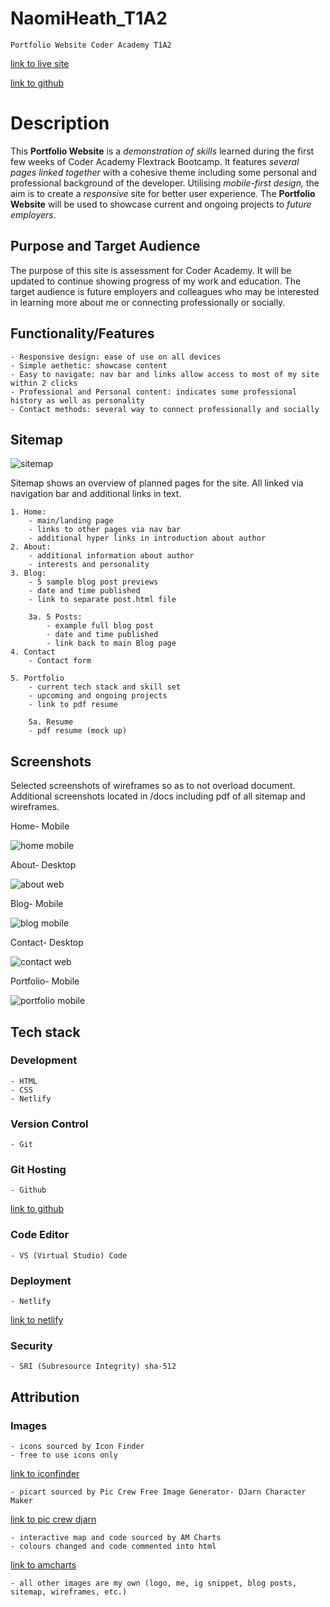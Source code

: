 # **NaomiHeath_T1A2**
    Portfolio Website Coder Academy T1A2

[link to live site](https://www.naomigrh.com)

[link to github](https://github.com/naomigrh/NaomiHeath_T1A2/)

# **Description**
This **Portfolio Website** is a *demonstration of skills* learned during the first few weeks of Coder Academy Flextrack Bootcamp. It features *several pages linked together* with a cohesive theme including some personal and professional background of the developer. Utilising *mobile-first design,* the aim is to create a *responsive* site for better user experience. The **Portfolio Website** will be used to showcase current and ongoing projects to *future employers*.

## **Purpose and Target Audience**
The purpose of this site is assessment for Coder Academy. It will be updated to continue showing progress of my work and education. The target audience is future employers and colleagues who may be interested in learning more about me or connecting professionally or socially. 

## **Functionality/Features**
    - Responsive design: ease of use on all devices
    - Simple aethetic: showcase content
    - Easy to navigate: nav bar and links allow access to most of my site within 2 clicks
    - Professional and Personal content: indicates some professional history as well as personality
    - Contact methods: several way to connect professionally and socially

## **Sitemap**
![sitemap](./docs/sitemap.png)

Sitemap shows an overview of planned pages for the site. All linked via navigation bar and additional links in text.

    1. Home:
        - main/landing page 
        - links to other pages via nav bar
        - additional hyper links in introduction about author
    2. About:
        - additional information about author 
        - interests and personality
    3. Blog:
        - 5 sample blog post previews
        - date and time published 
        - link to separate post.html file
       
        3a. 5 Posts:
            - example full blog post
            - date and time published
            - link back to main Blog page
    4. Contact
        - Contact form 

    5. Portfolio
        - current tech stack and skill set
        - upcoming and ongoing projects
        - link to pdf resume

        5a. Resume
        - pdf resume (mock up)

## **Screenshots**
Selected screenshots of wireframes so as to not overload document. Additional screenshots located in /docs including pdf of all sitemap and wireframes.

Home- Mobile

![home mobile](./docs/homemobile.png)

About- Desktop

![about web](./docs/aboutweb.png)

Blog- Mobile

![blog mobile](./docs/blogmobile.png)

Contact- Desktop

![contact web](./docs/contactweb.png)

Portfolio- Mobile

![portfolio mobile](./docs/portfoliomobile.png)

## **Tech stack**

### **Development**
    - HTML
    - CSS
    - Netlify

### **Version Control**
    - Git

### **Git Hosting**
    - Github 
[link to github](https://github.com/naomigrh/NaomiHeath_T1A2/)   

### **Code Editor**
    - VS (Virtual Studio) Code

### **Deployment**
    - Netlify
[link to netlify](https://app.netlify.com/sites/naomigrh/overview)

### **Security**
    - SRI (Subresource Integrity) sha-512

## **Attribution**

### **Images**
    - icons sourced by Icon Finder
    - free to use icons only 
[link to iconfinder](https://www.iconfinder.com/)

    - picart sourced by Pic Crew Free Image Generator- DJarn Character Maker 
[link to pic crew djarn](https://picrew.me/image_maker/332600/complete?cd=KLYCPdA2QZ)

    - interactive map and code sourced by AM Charts 
    - colours changed and code commented into html
[link to amcharts](https://www.amcharts.com/visited_countries/#FR,DE,GR,HU,IT,NL,CH,GB,VA,US,BN,KH,CN,HK,ID,JP,LA,MY,PH,SG,TH,VN,AU,FJ,NR,NC,NZ,TO,VU)

    - all other images are my own (logo, me, ig snippet, blog posts, sitemap, wireframes, etc.) 
